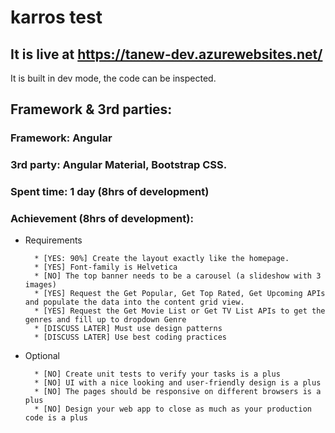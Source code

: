 # karros test

## It is live at https://tanew-dev.azurewebsites.net/
It is built in dev mode, the code can be inspected.

## Framework & 3rd parties:
### Framework: Angular
### 3rd party: Angular Material, Bootstrap CSS.
### Spent time: 1 day (8hrs of development)

### Achievement (8hrs of development):

* Requirements

        * [YES: 90%] Create the layout exactly like the homepage.
        * [YES] Font-family is Helvetica
        * [NO] The top banner needs to be a carousel (a slideshow with 3 images)
        * [YES] Request the Get Popular, Get Top Rated, Get Upcoming APIs and populate the data into the content grid view.
        * [YES] Request the Get Movie List or Get TV List APIs to get the genres and fill up to dropdown Genre
        * [DISCUSS LATER] Must use design patterns
        * [DISCUSS LATER] Use best coding practices
        
* Optional

        * [NO] Create unit tests to verify your tasks is a plus
        * [NO] UI with a nice looking and user-friendly design is a plus
        * [NO] The pages should be responsive on different browsers is a plus
        * [NO] Design your web app to close as much as your production code is a plus
